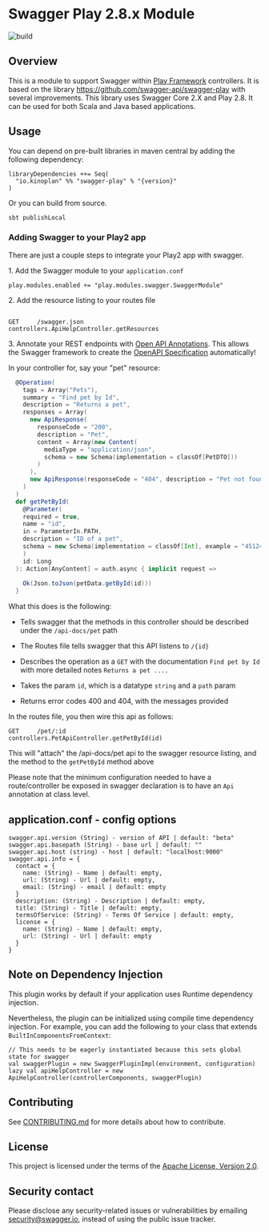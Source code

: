# Swagger Play 2.8.x Module

![build](https://github.com/kinoplan/swagger-play/workflows/build/badge.svg)

## Overview

This is a module to support Swagger within [Play Framework](http://www.playframework.org) controllers. It is based on the library https://github.com/swagger-api/swagger-play with several improvements. This library uses Swagger Core 2.X and Play 2.8. It can be used for both Scala and Java based applications.

## Usage

You can depend on pre-built libraries in maven central by adding the following dependency:

```
libraryDependencies ++= Seq(
  "io.kinoplan" %% "swagger-play" % "{version}"
)
```

Or you can build from source.

```
sbt publishLocal
```

### Adding Swagger to your Play2 app

There are just a couple steps to integrate your Play2 app with swagger.

1\. Add the Swagger module to your `application.conf`
 
```
play.modules.enabled += "play.modules.swagger.SwaggerModule"
```
 
2\. Add the resource listing to your routes file

```

GET     /swagger.json           controllers.ApiHelpController.getResources

```

3\. Annotate your REST endpoints with [Open API Annotations](https://github.com/swagger-api/swagger-core/wiki/Swagger-2.X---Annotations#open-api-specification-annotations). This allows the Swagger framework to create the [OpenAPI Specification](https://github.com/OAI/OpenAPI-Specification/blob/master/README.md) automatically!

In your controller for, say your "pet" resource:

```scala
  @Operation(
    tags = Array("Pets"),
    summary = "Find pet by Id",
    description = "Returns a pet",
    responses = Array(
      new ApiResponse(
        responseCode = "200",
        description = "Pet",
        content = Array(new Content(
          mediaType = "application/json",
          schema = new Schema(implementation = classOf[PetDTO]))
        )
      ),
      new ApiResponse(responseCode = "404", description = "Pet not found")
    )
  )
  def getPetById(
    @Parameter(
    required = true,
    name = "id",
    in = ParameterIn.PATH,
    description = "ID of a pet",
    schema = new Schema(implementation = classOf[Int], example = "45124")
    )
    id: Long
  ): Action[AnyContent] = auth.async { implicit request =>
  
    Ok(Json.toJson(petData.getById(id)))  
  }
```

What this does is the following:

* Tells swagger that the methods in this controller should be described under the `/api-docs/pet` path

* The Routes file tells swagger that this API listens to `/{id}`

* Describes the operation as a `GET` with the documentation `Find pet by Id` with more detailed notes `Returns a pet ....`

* Takes the param `id`, which is a datatype `string` and a `path` param

* Returns error codes 400 and 404, with the messages provided

In the routes file, you then wire this api as follows:

```
GET     /pet/:id                 controllers.PetApiController.getPetById(id)
```

This will "attach" the /api-docs/pet api to the swagger resource listing, and the method to the `getPetById` method above

Please note that the minimum configuration needed to have a route/controller be exposed in swagger declaration is to have an `Api` annotation at class level.


## application.conf - config options
```
swagger.api.version (String) - version of API | default: "beta"
swagger.api.basepath (String) - base url | default: ""
swagger.api.host (string) - host | default: "localhost:9000"
swagger.api.info = {
  contact = {
    name: (String) - Name | default: empty,
    url: (String) - Url | default: empty,
    email: (String) - email | default: empty
  }
  description: (String) - Description | default: empty,
  title: (String) - Title | default: empty,
  termsOfService: (String) - Terms Of Service | default: empty,
  license = {
    name: (String) - Name | default: empty,
    url: (String) - Url | default: empty
  }
}
```

## Note on Dependency Injection
This plugin works by default if your application uses Runtime dependency injection.

Nevertheless, the plugin can be initialized using compile time dependency injection. For example, you can add the following to your class that extends `BuiltInComponentsFromContext`:
```
// This needs to be eagerly instantiated because this sets global state for swagger
val swaggerPlugin = new SwaggerPluginImpl(environment, configuration)
lazy val apiHelpController = new ApiHelpController(controllerComponents, swaggerPlugin)
```

## Contributing

See [CONTRIBUTING.md](/CONTRIBUTING.md) for more details about how to contribute.

## License

This project is licensed under the terms of the [Apache License, Version 2.0](/LICENSE).

## Security contact

Please disclose any security-related issues or vulnerabilities by emailing [security@swagger.io](mailto:security@swagger.io), instead of using the public issue tracker.

